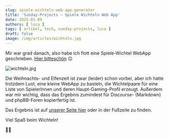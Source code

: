 ```yaml
---
slug: spiele-wichteln-web-app-generator
title: 'Sunday-Projects – Spiele Wichteln Web App'
date: 2025-01-09
authors: [ luca ]
tags: [ artikel, tech, sunday-projects, luca ]
draft: false
image: /img/articles/wichteln.jpg
---
```


Mir war grad danach, also habe ich flott eine Spiele-Wichtel WebApp
geschrieben. [Hier bitteschön](/content/spiele-wichteln) 😉

![wichteln.jpg](/img/articles/wichteln.jpg)

<!--truncate-->


Die Weihnachts- und Elfenzeit ist zwar (leider) schon vorbei, aber ich hatte trotzdem Lust, eine kleine WebApp zu basteln, die Wichtelpaare für eine
Liste von SpielerInnen und deren Haupt-Gaming-Profil erzeugt.
Außerdem war mir wichtig, dass das Ergebnis zumindest für Discourse- (Markdown) und phpBB-Foren kopierfertig ist.

Das Ergebnis ist auf [unserer Seite hier](/content/spiele-wichteln) oder in der Fußzeile zu finden.

Viel Spaß beim Wichteln!

🧑‍🎄
